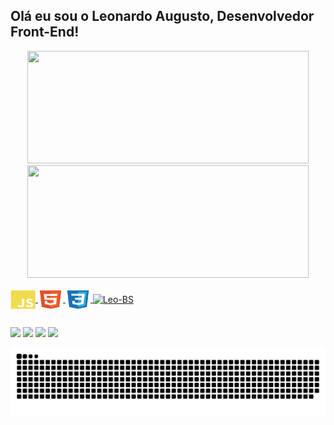 ## Olá eu sou o Leonardo Augusto, Desenvolvedor Front-End!
<div align="center">
  <a href="https://github.com/LeoProStyle">
  <img height="180em" width="450em" src="https://github-readme-stats.vercel.app/api?username=LeoProStyle&show_icons=true&theme=dark&include_all_commits=true&count_private=true"/>
  <img height="180em"  width="450em" src="https://github-readme-stats.vercel.app/api/top-langs/?username=LeoProStyle&layout=compact&langs_count=7&theme=dark"/>
</div>
<div style="display: inline_block"><br>
  <img align="center" alt="Leo-Js" height="30" width="40" src="https://raw.githubusercontent.com/devicons/devicon/master/icons/javascript/javascript-plain.svg">  
  <img align="center" alt="Leo-HTML" height="30" width="40" src="https://raw.githubusercontent.com/devicons/devicon/master/icons/html5/html5-original.svg">
  <img align="center" alt="Leo-CSS" height="30" width="40" src="https://raw.githubusercontent.com/devicons/devicon/master/icons/css3/css3-original.svg">   
  <img align="center" alt="Leo-BS" height="30" width="40" src="https://cdn.jsdelivr.net/gh/devicons/devicon/icons/bootstrap/bootstrap-original-wordmark.svg" />
          
</div>
  
  ##
 
<div> 
  <a href="https://instagram.com/leoprostyle1" target="_blank"><img src="https://img.shields.io/badge/-Instagram-%23E4405F?style=for-the-badge&logo=instagram&logoColor=white" target="_blank"></a>
 	<a href="https://www.twitch.tv/leoprostyle" target="_blank"><img src="https://img.shields.io/badge/Twitch-9146FF?style=for-the-badge&logo=twitch&logoColor=white" target="_blank"></a>  
  <a href = "mailto:leoprostyle@gmail.com"><img src="https://img.shields.io/badge/-Gmail-%23333?style=for-the-badge&logo=gmail&logoColor=white" target="_blank"></a>
  <a href="https://www.linkedin.com/in/leonardo-augusto-albuquerque" target="_blank"><img src="https://img.shields.io/badge/-LinkedIn-%230077B5?style=for-the-badge&logo=linkedin&logoColor=white" target="_blank"></a> 
 
  ![Snake animation](https://github.com/LeoProStyle/LeoProStyle/blob/output/github-contribution-grid-snake.svg)
 
</div>
